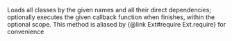 Loads all classes by the given names and all their direct dependencies; optionally executes the given callback function when
finishes, within the optional scope. This method is aliased by {@link Ext#require Ext.require} for convenience
